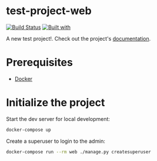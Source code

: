 # test-project-web

[![Build Status](https://travis-ci.org/gauriwankhade/test-project-web.svg?branch=master)](https://travis-ci.org/gauriwankhade/test-project-web)
[![Built with](https://img.shields.io/badge/Built_with-Cookiecutter_Django_Rest-F7B633.svg)](https://github.com/agconti/cookiecutter-django-rest)

A new test project!. Check out the project's [documentation](http://gauriwankhade.github.io/test-project-web/).

# Prerequisites

- [Docker](https://docs.docker.com/docker-for-mac/install/)

# Initialize the project

Start the dev server for local development:

```bash
docker-compose up
```

Create a superuser to login to the admin:

```bash
docker-compose run --rm web ./manage.py createsuperuser
```
